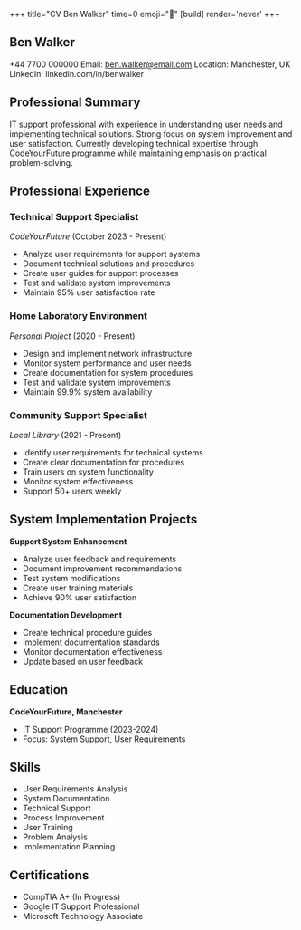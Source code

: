 +++
title="CV Ben Walker"
time=0
emoji="📝"
[build]
render='never'
+++

## Ben Walker

+44 7700 000000
Email: ben.walker@email.com
Location: Manchester, UK
LinkedIn: linkedin.com/in/benwalker

## Professional Summary

IT support professional with experience in understanding user needs and implementing technical solutions. Strong focus on system improvement and user satisfaction. Currently developing technical expertise through CodeYourFuture programme while maintaining emphasis on practical problem-solving.

## Professional Experience

### Technical Support Specialist

_CodeYourFuture_ (October 2023 - Present)

- Analyze user requirements for support systems
- Document technical solutions and procedures
- Create user guides for support processes
- Test and validate system improvements
- Maintain 95% user satisfaction rate

### Home Laboratory Environment

_Personal Project_ (2020 - Present)

- Design and implement network infrastructure
- Monitor system performance and user needs
- Create documentation for system procedures
- Test and validate system improvements
- Maintain 99.9% system availability

### Community Support Specialist

_Local Library_ (2021 - Present)

- Identify user requirements for technical systems
- Create clear documentation for procedures
- Train users on system functionality
- Monitor system effectiveness
- Support 50+ users weekly

## System Implementation Projects

**Support System Enhancement**

- Analyze user feedback and requirements
- Document improvement recommendations
- Test system modifications
- Create user training materials
- Achieve 90% user satisfaction

**Documentation Development**

- Create technical procedure guides
- Implement documentation standards
- Monitor documentation effectiveness
- Update based on user feedback

## Education

**CodeYourFuture, Manchester**

- IT Support Programme (2023-2024)
- Focus: System Support, User Requirements

## Skills

- User Requirements Analysis
- System Documentation
- Technical Support
- Process Improvement
- User Training
- Problem Analysis
- Implementation Planning

## Certifications

- CompTIA A+ (In Progress)
- Google IT Support Professional
- Microsoft Technology Associate
